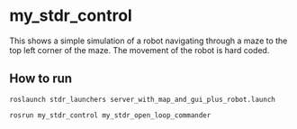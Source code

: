 # my_stdr_control

This shows a simple simulation of a robot navigating through a maze to the top left corner of the maze. The movement of the robot is hard coded.

## How to run

`roslaunch stdr_launchers server_with_map_and_gui_plus_robot.launch`

`rosrun my_stdr_control my_stdr_open_loop_commander`
    